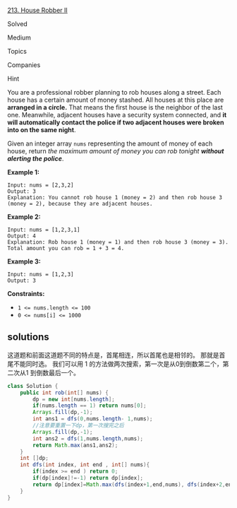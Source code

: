 [213. House Robber II](https://leetcode.com/problems/house-robber-ii/)

Solved

Medium



Topics

Companies



Hint

You are a professional robber planning to rob houses along a street. Each house has a certain amount of money stashed. All houses at this place are **arranged in a circle.** That means the first house is the neighbor of the last one. Meanwhile, adjacent houses have a security system connected, and **it will automatically contact the police if two adjacent houses were broken into on the same night**.

Given an integer array `nums` representing the amount of money of each house, return *the maximum amount of money you can rob tonight **without alerting the police***.

 

**Example 1:**

```
Input: nums = [2,3,2]
Output: 3
Explanation: You cannot rob house 1 (money = 2) and then rob house 3 (money = 2), because they are adjacent houses.
```

**Example 2:**

```
Input: nums = [1,2,3,1]
Output: 4
Explanation: Rob house 1 (money = 1) and then rob house 3 (money = 3).
Total amount you can rob = 1 + 3 = 4.
```

**Example 3:**

```
Input: nums = [1,2,3]
Output: 3
```

 

**Constraints:**

- `1 <= nums.length <= 100`
- `0 <= nums[i] <= 1000`

## solutions
这道题和前面这道题不同的特点是，首尾相连，所以首尾也是相邻的。
那就是首尾不能同时选。
我们可以用 1 的方法做两次搜索，第一次是从0到倒数第二个，第二次从1 到倒数最后一个。

```java
class Solution {
    public int rob(int[] nums) {
        dp = new int[nums.length]; 
        if(nums.length == 1) return nums[0];
        Arrays.fill(dp,-1);
        int ans1 = dfs(0,nums.length- 1,nums);
        //注意要重置一下dp，第一次搜完之后
        Arrays.fill(dp,-1); 
        int ans2 = dfs(1,nums.length,nums);
        return Math.max(ans1,ans2);
    }
    int []dp;
    int dfs(int index, int end , int[] nums){
        if(index >= end ) return 0;
        if(dp[index]!=-1) return dp[index];
        return dp[index]=Math.max(dfs(index+1,end,nums), dfs(index+2,end,nums) + nums[index]);
    }
}
```